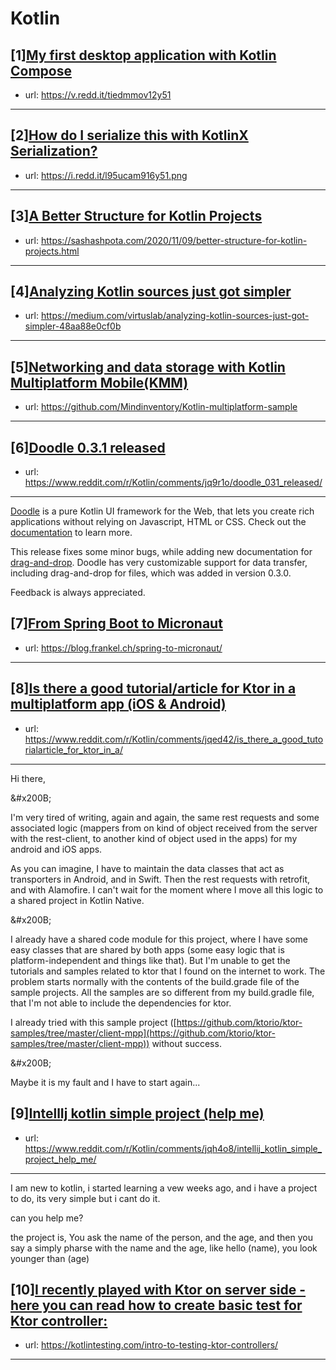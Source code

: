 # Kotlin
## [1][My first desktop application with Kotlin Compose](https://www.reddit.com/r/Kotlin/comments/jqg51p/my_first_desktop_application_with_kotlin_compose/)
- url: https://v.redd.it/tiedmmov12y51
---

## [2][How do I serialize this with KotlinX Serialization?](https://www.reddit.com/r/Kotlin/comments/jqt77j/how_do_i_serialize_this_with_kotlinx_serialization/)
- url: https://i.redd.it/l95ucam916y51.png
---

## [3][A Better Structure for Kotlin Projects](https://www.reddit.com/r/Kotlin/comments/jqxagw/a_better_structure_for_kotlin_projects/)
- url: https://sashashpota.com/2020/11/09/better-structure-for-kotlin-projects.html
---

## [4][Analyzing Kotlin sources just got simpler](https://www.reddit.com/r/Kotlin/comments/jqx96q/analyzing_kotlin_sources_just_got_simpler/)
- url: https://medium.com/virtuslab/analyzing-kotlin-sources-just-got-simpler-48aa88e0cf0b
---

## [5][Networking and data storage with Kotlin Multiplatform Mobile(KMM)](https://www.reddit.com/r/Kotlin/comments/jqsljh/networking_and_data_storage_with_kotlin/)
- url: https://github.com/Mindinventory/Kotlin-multiplatform-sample
---

## [6][Doodle 0.3.1 released](https://www.reddit.com/r/Kotlin/comments/jq9r1o/doodle_031_released/)
- url: https://www.reddit.com/r/Kotlin/comments/jq9r1o/doodle_031_released/
---
[Doodle](https://github.com/nacular/doodle) is a pure Kotlin UI framework for the Web, that lets you create rich applications without relying on Javascript, HTML or CSS. Check out the [documentation](https://nacular.github.io/doodle) to learn more.

This release fixes some minor bugs, while adding new documentation for [drag-and-drop](https://nacular.github.io/doodle/#/dragdrop). Doodle has very customizable support for data transfer, including drag-and-drop for files, which was added in version 0.3.0.

Feedback is always appreciated.
## [7][From Spring Boot to Micronaut](https://www.reddit.com/r/Kotlin/comments/jqfbwq/from_spring_boot_to_micronaut/)
- url: https://blog.frankel.ch/spring-to-micronaut/
---

## [8][Is there a good tutorial/article for Ktor in a multiplatform app (iOS &amp; Android)](https://www.reddit.com/r/Kotlin/comments/jqed42/is_there_a_good_tutorialarticle_for_ktor_in_a/)
- url: https://www.reddit.com/r/Kotlin/comments/jqed42/is_there_a_good_tutorialarticle_for_ktor_in_a/
---
Hi there,

&amp;#x200B;

I'm very tired of writing, again and again, the same rest requests and some associated logic (mappers from on kind of object received from the server with the rest-client, to another kind of object used in the apps) for my android and iOS apps. 

As you can imagine, I have to maintain the data classes that act as transporters in Android, and in Swift. Then the rest requests with retrofit, and with Alamofire. I can't wait for the moment where I move all this logic to a shared project in Kotlin Native.

&amp;#x200B;

I already have a shared code module for this project, where I have some easy classes that are shared by both apps (some easy logic that is platform-independent and things like that). But I'm unable to get the tutorials and samples related to ktor that I found on the internet to work. The problem starts normally with the contents of the build.grade file of the sample projects. All the samples are so different from my build.gradle file, that I'm not able to include the dependencies for ktor.

I already tried with this sample project ([https://github.com/ktorio/ktor-samples/tree/master/client-mpp](https://github.com/ktorio/ktor-samples/tree/master/client-mpp)) without success.

&amp;#x200B;

Maybe it is my fault and I have to start again...
## [9][IntellIj kotlin simple project (help me)](https://www.reddit.com/r/Kotlin/comments/jqh4o8/intellij_kotlin_simple_project_help_me/)
- url: https://www.reddit.com/r/Kotlin/comments/jqh4o8/intellij_kotlin_simple_project_help_me/
---
I am new to kotlin,  i started learning a vew weeks ago, and i have a project to do, its very simple but i cant do it.

can you help me?

the project is, You ask the name of the person, and the age, and then you say a simply pharse with the name and the age, like hello (name), you look younger than (age)
## [10][I recently played with Ktor on server side - here you can read how to create basic test for Ktor controller:](https://www.reddit.com/r/Kotlin/comments/jqb9qg/i_recently_played_with_ktor_on_server_side_here/)
- url: https://kotlintesting.com/intro-to-testing-ktor-controllers/
---

